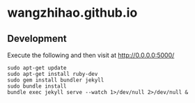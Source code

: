 # wangzhihao.github.io


## Development

Execute the following and then visit at http://0.0.0.0:5000/ 

```
sudo apt-get update
sudo apt-get install ruby-dev
sudo gem install bundler jekyll
sudo bundle install
bundle exec jekyll serve --watch 1>/dev/null 2>/dev/null &
```
